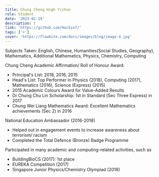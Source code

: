 ```yaml
---
title: Chung Cheng High Yishun
role: Student
date: '2023-02-19'
description: t
link: 'https://github.com/Hackin7/'
tags: ['+']
cover: 'https://flowbite.com/docs/images/blog/image-4.jpg'
---
```


Subjects Taken:
English, Chinese, Humanities(Social Studies, Geography), Mathematics, Additional Mathematics, Physics, Chemistry, Computing

Chung Cheng Academic Affirmation/ Roll of Honour Award:
- Principal's List: 2018, 2016, 2015
- Head's List: Top Performer in Physics (2018), Computing (2017), Mathematics (2016), Science (Express) (2015)
- 2015 Academic Colours Award for Value-Added Results
- Dr Chung Chu Lin Scholarship: 1st in Standard (Sec Three Express) in 2017
- Chung Wei Liang Mathematics Award: Excellent Mathematics achievements (Sec 2) in 2016

National Education Ambassador (2016-2018)
- Helped out in engagement events to increase awareness about terrorism/ racism
- Completed the Total Defence (Bronze) Badge Programme

Participated in many academic and computing-related activities, such as
- BuildingBloCS (2017): 1st place
- EUREKA Competition (2017)
- Singapore Junior Physics/Chemistry Olympiad (2018)
